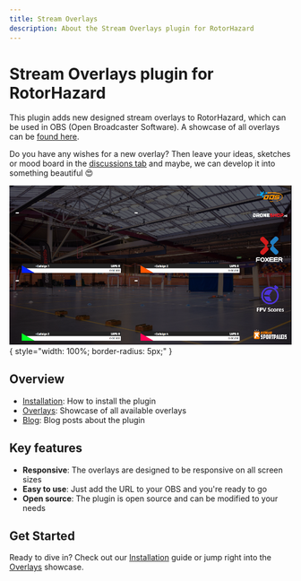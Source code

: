 ```yaml
---
title: Stream Overlays
description: About the Stream Overlays plugin for RotorHazard
---
```


# Stream Overlays plugin for RotorHazard

This plugin adds new designed stream overlays to RotorHazard, which can be used in OBS (Open Broadcaster Software). A showcase of all overlays can be [found here](overlays/index.md).

Do you have any wishes for a new overlay? Then leave your ideas, sketches or mood board in the [discussions tab](https://github.com/dutchdronesquad/rh-stream-overlays/discussions) and maybe, we can develop it into something beautiful 😍

![Stream Overlays](./assets/img/obs_overlay-demo.png){ style="width: 100%; border-radius: 5px;" }

## Overview

- [Installation](installation/index.md): How to install the plugin
- [Overlays](overlays/index.md): Showcase of all available overlays
- [Blog](blog/index.md): Blog posts about the plugin

## Key features

- **Responsive**: The overlays are designed to be responsive on all screen sizes
- **Easy to use**: Just add the URL to your OBS and you're ready to go
- **Open source**: The plugin is open source and can be modified to your needs

## Get Started

Ready to dive in? Check out our [Installation](./installation/index.md) guide or jump right into the [Overlays](./overlays/index.md) showcase.